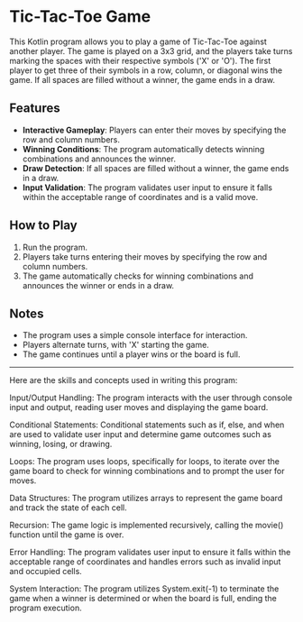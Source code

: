 # Tic-Tac-Toe Game

This Kotlin program allows you to play a game of Tic-Tac-Toe against another player. The game is played on a 3x3 grid, and the players take turns marking the spaces with their respective symbols ('X' or 'O'). The first player to get three of their symbols in a row, column, or diagonal wins the game. If all spaces are filled without a winner, the game ends in a draw.

## Features

- **Interactive Gameplay**: Players can enter their moves by specifying the row and column numbers.
- **Winning Conditions**: The program automatically detects winning combinations and announces the winner.
- **Draw Detection**: If all spaces are filled without a winner, the game ends in a draw.
- **Input Validation**: The program validates user input to ensure it falls within the acceptable range of coordinates and is a valid move.

## How to Play

1. Run the program.
2. Players take turns entering their moves by specifying the row and column numbers.
3. The game automatically checks for winning combinations and announces the winner or ends in a draw.

## Notes

- The program uses a simple console interface for interaction.
- Players alternate turns, with 'X' starting the game.
- The game continues until a player wins or the board is full.
__________________________________________

Here are the skills and concepts used in writing this program:

Input/Output Handling: The program interacts with the user through console input and output, reading user moves and displaying the game board.

Conditional Statements: Conditional statements such as if, else, and when are used to validate user input and determine game outcomes such as winning, losing, or drawing.

Loops: The program uses loops, specifically for loops, to iterate over the game board to check for winning combinations and to prompt the user for moves.

Data Structures: The program utilizes arrays to represent the game board and track the state of each cell.

Recursion: The game logic is implemented recursively, calling the movie() function until the game is over.

Error Handling: The program validates user input to ensure it falls within the acceptable range of coordinates and handles errors such as invalid input and occupied cells.

System Interaction: The program utilizes System.exit(-1) to terminate the game when a winner is determined or when the board is full, ending the program execution.
